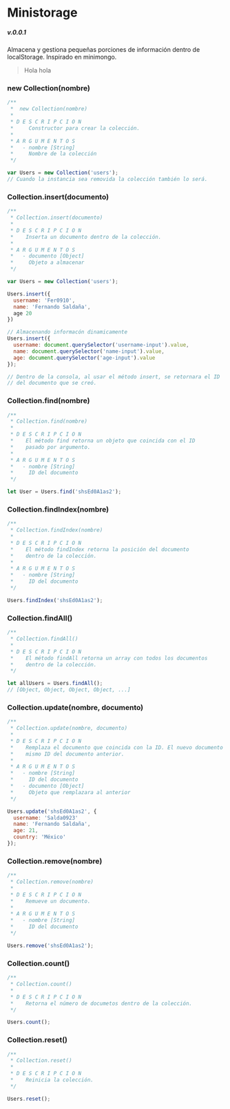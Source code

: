# Ministorage
##### v.0.0.1

Almacena y gestiona pequeñas porciones de información dentro de localStorage.
Inspirado en minimongo.

> Hola
> hola

### new Collection(nombre)
```javascript
/**
 *  new Collection(nombre)
 *
 * D E S C R I P C I O N
 *     Constructor para crear la colección.
 *
 * A R G U M E N T O S
 *   - nombre [String]
 *     Nombre de la colección
 */

var Users = new Collection('users');
// Cuando la instancia sea removida la colección también lo será.
```



### Collection.insert(documento)
```javascript
/**
 * Collection.insert(documento)
 *
 * D E S C R I P C I O N
 *    Inserta un documento dentro de la colección.
 *
 * A R G U M E N T O S
 *   - documento [Object]
 *     Objeto a almacenar
 */

var Users = new Collection('users');

Users.insert({
  username: 'Fer0910',
  name: 'Fernando Saldaña',
  age 20
})

// Almacenando informacón dinamicamente
Users.insert({
  username: document.querySelector('username-input').value,
  name: document.querySelector('name-input').value,
  age: document.querySelector('age-input').value
});

// Dentro de la consola, al usar el método insert, se retornara el ID
// del documento que se creó.
```



### Collection.find(nombre)
```javascript
/**
 * Collection.find(nombre)
 *
 * D E S C R I P C I O N
 *    El método find retorna un objeto que coincida con el ID
 *    pasado por argumento.
 *
 * A R G U M E N T O S
 *   - nombre [String]
 *     ID del documento
 */

let User = Users.find('shsEd0A1as2');
```



### Collection.findIndex(nombre)
```javascript
/**
 * Collection.findIndex(nombre)
 *
 * D E S C R I P C I O N
 *    El método findIndex retorna la posición del documento
 *    dentro de la colección.
 *
 * A R G U M E N T O S
 *   - nombre [String]
 *     ID del documento
 */

Users.findIndex('shsEd0A1as2');
```



### Collection.findAll()
```javascript
/**
 * Collection.findAll()
 *
 * D E S C R I P C I O N
 *    El método findAll retorna un array con todos los documentos
 *    dentro de la colección.
 */

let allUsers = Users.findAll();
// [Object, Object, Object, Object, ...]
```



### Collection.update(nombre, documento)
```javascript
/**
 * Collection.update(nombre, documento)
 *
 * D E S C R I P C I O N
 *    Remplaza el documento que coincida con la ID. El nuevo documento conservara el
 *    mismo ID del documento anterior.
 *
 * A R G U M E N T O S
 *   - nombre [String]
 *     ID del documento
 *   - documento [Object]
 *     Objeto que remplazara al anterior
 */

Users.update('shsEd0A1as2', {
  username: 'Salda0923'
  name: 'Fernando Saldaña',
  age: 21,
  country: 'México'
});
```



### Collection.remove(nombre)
```javascript
/**
 * Collection.remove(nombre)
 *
 * D E S C R I P C I O N
 *    Remueve un documento.
 *
 * A R G U M E N T O S
 *   - nombre [String]
 *     ID del documento
 */

Users.remove('shsEd0A1as2');
```



### Collection.count()
```javascript
/**
 * Collection.count()
 *
 * D E S C R I P C I O N
 *    Retorna el número de documetos dentro de la colección.
 */

Users.count();
```



### Collection.reset()
```javascript
/**
 * Collection.reset()
 *
 * D E S C R I P C I O N
 *    Reinicia la colección.
 */

Users.reset();
```
